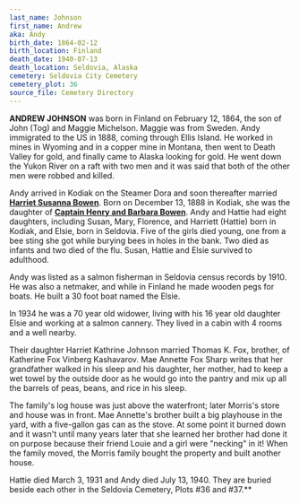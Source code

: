 ```yaml
---
last_name: Johnson
first_name: Andrew
aka: Andy
birth_date: 1864-02-12
birth_location: Finland
death_date: 1940-07-13
death_location: Seldovia, Alaska
cemetery: Seldovia City Cemetery
cemetery_plot: 36
source_file: Cemetery Directory
---
```


**ANDREW JOHNSON** was born in Finland on February 12, 1864, the son of
John (Tog) and Maggie Michelson. Maggie was from Sweden. Andy immigrated to the US in 1888, coming through Ellis Island. He worked in mines in Wyoming and in a copper mine in Montana, then went to Death Valley for gold, and finally came to Alaska looking for gold.  He went down the Yukon River on a raft with two men and it was said that both of the other men were robbed and killed.   

Andy arrived in Kodiak on the Steamer Dora and soon thereafter married [**Harriet Susanna Bowen**](./Johnson_Harriet_Susanna.md).  Born on December 13, 1888 in Kodiak, she was the daughter of [**Captain Henry and Barbara Bowen**](Bowen_Captain_Henry_Richard.md).  Andy and Hattie had eight daughters, including Susan, Mary, Florence, and Harriett (Hattie) born in Kodiak, and Elsie, born in Seldovia. Five of the girls died young, one from a bee sting she got while burying bees in holes in the bank.  Two died as infants and two died of the flu. Susan, Hattie and Elsie survived to adulthood.

Andy was listed as a salmon fisherman in Seldovia census records by 1910. He was also a netmaker, and while in Finland he made wooden pegs for boats.  He built a 30 foot boat named the Elsie.

In 1934 he was a 70 year old widower, living with his 16 year old daughter Elsie and working at a salmon cannery. They lived in a cabin with 4 rooms and a well nearby.

Their daughter Harriet Kathrine Johnson married Thomas K. Fox, brother, of Katherine Fox Vinberg Kashavarov. Mae Annette Fox Sharp writes that her grandfather walked in his sleep and his daughter, her mother, had to keep a wet towel by the outside door as he would go into the pantry and mix up all the barrels of peas, beans, and rice in his sleep.

The family's log house was just above the waterfront; later Morris's store and house was in front. Mae Annette's brother built a big playhouse in the yard, with a five-gallon gas can as the stove. At some point it burned down and it wasn't until many years later that she learned her brother had done it on purpose because their friend Louie and a girl were "necking" in it! When the family moved, the Morris family bought the property and built another house. 

Hattie died March 3, 1931 and Andy died July 13, 1940. They are buried beside each other in the Seldovia
Cemetery, Plots \#36 and \#37.**

